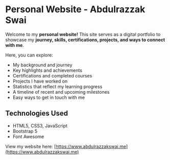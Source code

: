 # Personal Website - Abdulrazzak Swai

Welcome to my **personal website!** This site serves as a digital portfolio to showcase my **journey, skills, certifications, projects, and ways to connect with me**.

Here, you can explore:

- My background and journey
- Key highlights and achievements
- Certifications and completed courses
- Projects I have worked on
- Statistics that reflect my learning progress
- A timeline of recent and upcoming milestones
- Easy ways to get in touch with me

## Technologies Used

- HTML5, CSS3, JavaScript
- Bootstrap 5
- Font Awesome

View my website here: [https://www.abdulrazzakswai.me](https://www.abdulrazzakswai.me)

